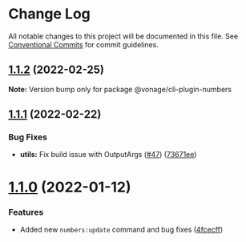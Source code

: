 # Change Log

All notable changes to this project will be documented in this file.
See [Conventional Commits](https://conventionalcommits.org) for commit guidelines.

## [1.1.2](https://github.com/Vonage/vonage-cli/compare/@vonage/cli-plugin-numbers@1.1.1...@vonage/cli-plugin-numbers@1.1.2) (2022-02-25)

**Note:** Version bump only for package @vonage/cli-plugin-numbers





## [1.1.1](https://github.com/Vonage/vonage-cli/compare/@vonage/cli-plugin-numbers@1.1.0...@vonage/cli-plugin-numbers@1.1.1) (2022-02-22)


### Bug Fixes

* **utils:** Fix build issue with OutputArgs ([#47](https://github.com/Vonage/vonage-cli/issues/47)) ([73671ee](https://github.com/Vonage/vonage-cli/commit/73671eecccddf2be6eb8cbf992b402895ae1b40c))





# [1.1.0](https://github.com/Vonage/vonage-cli/compare/@vonage/cli-plugin-numbers@1.0.0...@vonage/cli-plugin-numbers@1.1.0) (2022-01-12)


### Features

* Added new `numbers:update` command and bug fixes ([4fcecff](https://github.com/Vonage/vonage-cli/commit/4fcecffc5fc11ef43f131393805f8c80f59b4d00))

